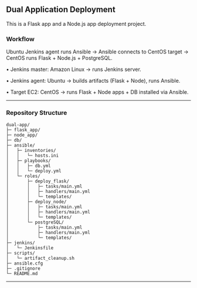 ## Dual Application Deployment

This is a Flask app and a Node.js app deployment project.

### Workflow

Ubuntu Jenkins agent runs Ansible → Ansible connects to CentOS target → CentOS runs Flask + Node.js + PostgreSQL.

•	Jenkins master: Amazon Linux → runs Jenkins server.

•	Jenkins agent: Ubuntu → builds artifacts (Flask + Node), runs Ansible.

•	Target EC2: CentOS → runs Flask + Node apps + DB installed via Ansible.

---

### Repository Structure
```
dual-app/
├─ flask_app/                  
├─ node_app/                   
├─ db/                         
├─ ansible/
│   ├─ inventories/            
│   │   └─ hosts.ini
│   ├─ playbooks/
│   │   ├─ db.yml      
│   │   └─ deploy.yml
│   └─ roles/                  
│       ├─ deploy_flask/       
│       │   ├─ tasks/main.yml
│       │   ├─ handlers/main.yml
│       │   └─ templates/      
│       ├─ deploy_node/        
│       │   ├─ tasks/main.yml
│       │   ├─ handlers/main.yml
│       │   └─ templates/
│       └─ postgreSQL/     
│           ├─ tasks/main.yml
│           ├─ handlers/main.yml
│           └─ templates/
├─ jenkins/
│   └─ Jenkinsfile             
├─ scripts/
│   └─ artifact_cleanup.sh     
├─ ansible.cfg
├─ .gitignore
└─ README.md
```

---
